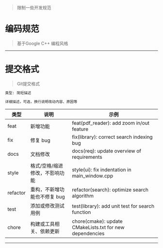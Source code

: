 > 限制一些开发规范

# 编码规范

> 基于Google C++ 编程风格

---

# 提交格式

> Git提交格式

```bash
类型: 简短描述

详细描述，可选，换行说明改动内容、原因等
```

| 类型 | 说明 | 示例 |
|------|------|------|
| feat | 新增功能 | feat(pdf_reader): add zoom in/out feature |
| fix | 修复 bug | fix(library): correct search indexing bug |
| docs | 文档修改 | docs(req): update overview of requirements |
| style | 格式/空格/缩进修改，不影响功能 | style(ui): fix indentation in main_window.cpp |
| refactor | 重构，不新增功能也不修复 bug | refactor(search): optimize search algorithm |
| test | 添加或修改测试用例 | test(library): add unit test for search function |
| chore | 构建或工具相关、依赖更新 | chore(cmake): update CMakeLists.txt for new dependencies |
---
